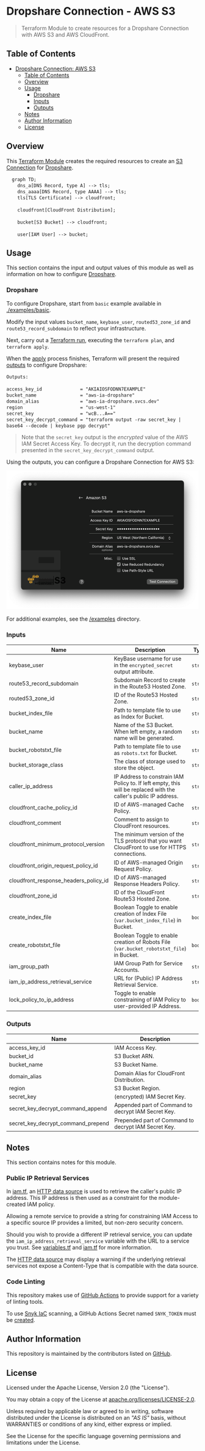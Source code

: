# Dropshare Connection - AWS S3

> Terraform Module to create resources for a Dropshare Connection with AWS S3 and AWS CloudFront.

## Table of Contents

- [Dropshare Connection: AWS S3](#dropshare-connection-aws-s3)
  - [Table of Contents](#table-of-contents)
  - [Overview](#overview)
  - [Usage](#usage)
    - [Dropshare](#dropshare)
    - [Inputs](#inputs)
    - [Outputs](#outputs)
  - [Notes](#notes)
  - [Author Information](#author-information)
  - [License](#license)

## Overview

This [Terraform Module](https://learn.hashicorp.com/tutorials/terraform/module) creates the required resources to create an [S3 Connection](https://dropshare.zendesk.com/hc/en-us/articles/201139232-How-to-set-up-Amazon-S3-or-S3-API-compatible-connections) for [Dropshare](https://dropshare.app).

```mermaid
  graph TD;
    dns_a[DNS Record, type A] --> tls;
    dns_aaaa[DNS Record, type AAAA] --> tls;
    tls[TLS Certificate] --> cloudfront;

    cloudfront[CloudFront Distribution];

    bucket[S3 Bucket] --> cloudfront;

    user[IAM User] --> bucket;
```

## Usage

This section contains the input and output values of this module as well as information on how to configure [Dropshare](https://dropshare.app/).

### Dropshare

To configure Dropshare, start from `basic` example available in [./examples/basic](https://github.com/ksatirli/terraform-awscc-dropshare/blob/main/examples/basic).

Modify the input values `bucket_name`, `keybase_user`, `routed53_zone_id` and `route53_record_subdomain` to reflect your infrastructure.

Next, carry out a [Terraform run](https://www.terraform.io/cli/run), executing the `terraform plan`, and `terraform apply`.

When the [apply](https://www.terraform.io/cli/run#applying) process finishes, Terraform will present the required [outputs](https://www.terraform.io/language/values/outputs) to configure Dropshare:

```shell
Outputs:

access_key_id              = "AKIAIOSFODNN7EXAMPLE"
bucket_name                = "aws-ia-dropshare"
domain_alias               = "aws-ia-dropshare.svcs.dev"
region                     = "us-west-1"
secret_key                 = "wcB...A=="
secret_key_decrypt_command = "terraform output -raw secret_key | base64 --decode | keybase pgp decrypt"
```

> Note that the `secret_key` output is the _encrypted_ value of the AWS IAM Secret Access Key. To decrypt it, run the decryption command presented in the `secret_key_decrypt_command` output.

Using the outputs, you can configure a Dropshare Connection for AWS S3:

![Dropshare Configuration](files/dropshare_configuration.png)

For additional examples, see the [/examples](https://github.com/aws-ia/terraform-awscc-dropshare/blob/main/examples/) directory.

<!-- BEGIN_TF_DOCS -->
### Inputs

| Name | Description | Type | Default | Required |
|------|-------------|------|---------|:--------:|
| keybase\_user | KeyBase username for use in the `encrypted_secret` output attribute. | `string` | n/a | yes |
| route53\_record\_subdomain | Subdomain Record to create in the Route53 Hosted Zone. | `string` | n/a | yes |
| routed53\_zone\_id | ID of the Route53 Hosted Zone. | `string` | n/a | yes |
| bucket\_index\_file | Path to template file to use as Index for Bucket. | `string` | `"files/index.html"` | no |
| bucket\_name | Name of the S3 Bucket. When left empty, a random name will be generated. | `string` | `""` | no |
| bucket\_robotstxt\_file | Path to template file to use as `robots.txt` for Bucket. | `string` | `"files/robots.txt"` | no |
| bucket\_storage\_class | The class of storage used to store the object. | `string` | `"ONEZONE_IA"` | no |
| caller\_ip\_address | IP Address to constrain IAM Policy to. If left empty, this will be replaced with the caller's public IP address. | `string` | `""` | no |
| cloudfront\_cache\_policy\_id | ID of AWS-managed Cache Policy. | `string` | `"658327ea-f89d-4fab-a63d-7e88639e58f6"` | no |
| cloudfront\_comment | Comment to assign to CloudFront resources. | `string` | `"Terraform-managed Resource for Dropshare Connection"` | no |
| cloudfront\_minimum\_protocol\_version | The minimum version of the TLS protocol that you want CloudFront to use for HTTPS connections. | `string` | `"TLSv1.2_2021"` | no |
| cloudfront\_origin\_request\_policy\_id | ID of AWS-managed Origin Request Policy. | `string` | `"59781a5b-3903-41f3-afcb-af62929ccde1"` | no |
| cloudfront\_response\_headers\_policy\_id | ID of AWS-managed Response Headers Policy. | `string` | `"67f7725c-6f97-4210-82d7-5512b31e9d03"` | no |
| cloudfront\_zone\_id | ID of the CloudFront Route53 Hosted Zone. | `string` | `"Z2FDTNDATAQYW2"` | no |
| create\_index\_file | Boolean Toggle to enable creation of Index File (`var.bucket_index_file`) in Bucket. | `bool` | `true` | no |
| create\_robotstxt\_file | Boolean Toggle to enable creation of Robots File (`var.bucket_robotstxt_file`) in Bucket. | `bool` | `true` | no |
| iam\_group\_path | IAM Group Path for Service Accounts. | `string` | `"/services/"` | no |
| iam\_ip\_address\_retrieval\_service | URL for (Public) IP Address Retrieval Service. | `string` | `"https://checkip.amazonaws.com/"` | no |
| lock\_policy\_to\_ip\_address | Toggle to enable constraining of IAM Policy to user-provided IP Address. | `bool` | `true` | no |

### Outputs

| Name | Description |
|------|-------------|
| access\_key\_id | IAM Access Key. |
| bucket\_id | S3 Bucket ARN. |
| bucket\_name | S3 Bucket Name. |
| domain\_alias | Domain Alias for CloudFront Distribution. |
| region | S3 Bucket Region. |
| secret\_key | (encrypted) IAM Secret Key. |
| secret\_key\_decrypt\_command\_append | Appended part of Command to decrypt IAM Secret Key. |
| secret\_key\_decrypt\_command\_prepend | Prepended part of Command to decrypt IAM Secret Key. |
<!-- END_TF_DOCS -->

## Notes

This section contains notes for this module.

### Public IP Retrieval Services

In [iam.tf](https://github.com/aws-ia/terraform-awscc-dropshare/blob/main/iam.tf), an [HTTP data source](https://registry.terraform.io/providers/hashicorp/http/latest/docs/data-sources/http) is used to retrieve the caller's public IP address. This IP address is then used as a constraint for the module-created IAM policy.

Allowing a remote service to provide a string for constraining IAM Access to a specific source IP provides a limited, but non-zero security concern.

Should you wish to provide a different IP retrieval service, you can update the `iam_ip_address_retrieval_service` variable with the URL to a service you trust. See [variables.tf](https://github.com/aws-ia/terraform-awscc-dropshare/blob/main/variables.tf) and [iam.tf](https://github.com/aws-ia/terraform-awscc-dropshare/blob/main/iam.tf) for more information.

The [HTTP data source](https://registry.terraform.io/providers/hashicorp/http/latest/docs/data-sources/http) may display a warning if the underlying retrieval services not expose a Content-Type that is compatible with the data source.

### Code Linting

This repository makes use of [GitHub Actions](https://github.com/aws-ia/terraform-awscc-dropshare/tree/main/.github/workflows) to provide support for a variety of linting tools.

To use [Snyk IaC](https://snyk.io/product/infrastructure-as-code-security/) scanning, a GitHub Actions Secret named `SNYK_TOKEN` must be [created](https://docs.github.com/en/actions/security-guides/encrypted-secrets#creating-encrypted-secrets-for-a-repository).

## Author Information

This repository is maintained by the contributors listed on [GitHub](https://github.com/aws-ia/terraform-awscc-dropshare/graphs/contributors).

## License

Licensed under the Apache License, Version 2.0 (the "License").

You may obtain a copy of the License at [apache.org/licenses/LICENSE-2.0](http://www.apache.org/licenses/LICENSE-2.0).

Unless required by applicable law or agreed to in writing, software distributed under the License is distributed on an _"AS IS"_ basis, without WARRANTIES or conditions of any kind, either express or implied.

See the License for the specific language governing permissions and limitations under the License.
